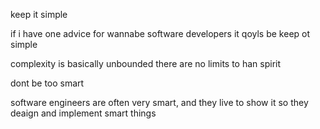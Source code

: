 keep it simple

if i have one advice for wannabe software developers it qoyls be keep ot simple

complexity is basically unbounded
there are no limits to han spirit


dont be too smart

software engineers are often very smart, and they live to show it
so they deaign and implement smart things
